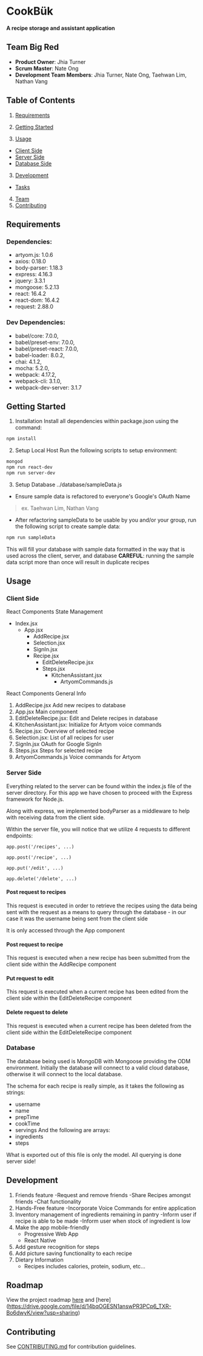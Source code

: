 # CookBük
  __A recipe storage and assistant application__

## Team Big Red

  - __Product Owner__: Jhia Turner
  - __Scrum Master__: Nate Ong
  - __Development Team Members__: Jhia Turner, Nate Ong, Taehwan Lim, Nathan Vang

## Table of Contents

1. [Requirements](#requirements)

2. [Getting Started](#getting-started)
3. [Usage](#usage)
  - [Client Side](#client-side)
  - [Server Side](#server-side)
  - [Database Side](#database)    
3. [Development](#development)
  - [Tasks](#tasks)
4. [Team](#team)
5. [Contributing](#contributing)

## Requirements

### Dependencies:

* artyom.js: 1.0.6
* axios: 0.18.0
* body-parser: 1.18.3
* express: 4.16.3
* jquery: 3.3.1
* mongoose: 5.2.13
* react: 16.4.2
* react-dom: 16.4.2
* request: 2.88.0

### Dev Dependencies:

* babel/core: 7.0.0,
* babel/preset-env: 7.0.0,
* babel/preset-react: 7.0.0,
* babel-loader: 8.0.2,
* chai: 4.1.2,
* mocha: 5.2.0,
* webpack: 4.17.2,
* webpack-cli: 3.1.0,
* webpack-dev-server: 3.1.7

## Getting Started

1. Installation
Install all dependencies within package.json using the command:

```bash
npm install
```
2. Setup Local Host
Run the following scripts to setup environment:

```bash
mongod
npm run react-dev
npm run server-dev
```

3. Setup Database
../database/sampleData.js
- Ensure sample data is refactored to everyone's Google's OAuth Name
> ex. Taehwan Lim, Nathan Vang
- After refactoring sampleData to be usable by you and/or your group, run the following script to create sample data:

```bash
npm run sampleData
```

This will fill your database with sample data formatted in the way that is used across the client, server, and database
__CAREFUL__: running the sample data script more than once will result in duplicate recipes

## Usage


### Client Side

React Components State Management
- Index.jsx
  - App.jsx
    - AddRecipe.jsx
    - Selection.jsx
    - SignIn.jsx
    - Recipe.jsx
        - EditDeleteRecipe.jsx
        - Steps.jsx
            - KitchenAssistant.jsx
                - ArtyomCommands.js

React Components General Info
1. AddRecipe.jsx
Add new recipes to database
2. App.jsx
Main component
3. EditDeleteRecipe.jsx: 
Edit and Delete recipes in database
4. KitchenAssistant.jsx: 
Initialize for Artyom voice commands
5. Recipe.jsx: 
Overview of selected recipe
6. Selection.jsx:
List of all recipes for user
7. SignIn.jsx
OAuth for Google SignIn
8. Steps.jsx
Steps for selected recipe
9. ArtyomCommands.js 
Voice commands for Artyom

### Server Side

Everything related to the server can be found within the index.js file of the server directory. For this app we have chosen to proceed with the Express framework for Node.js.

Along with express, we implemented bodyParser as a middleware to help with receiving data from the client side.

Within the server file, you will notice that we utilize 4 requests to different endpoints:

```
app.post('/recipes', ...)

app.post('/recipe', ...)

app.put('/edit', ...)

app.delete('/delete', ...)
```
#### Post request to recipes

This request is executed in order to retrieve the recipes using the data being sent with the request as a means to query through the database - in our case it was the username being sent from the client side

It is only accessed through the App component

#### Post request to recipe

This request is executed when a new recipe has been submitted from the client side within the AddRecipe component

#### Put request to edit

This request is executed when a current recipe has been edited from the client side within the EditDeleteRecipe component

#### Delete request to delete

This request is executed when a current recipe has been deleted from the client side within the EditDeleteRecipe component

### Database

The database being used is MongoDB with Mongoose providing the ODM environment. Initially the database will connect to a valid cloud database, otherwise it will connect to the local database.

The schema for each recipe is really simple, as it takes the following as strings:
  * username
  * name
  * prepTime
  * cookTime
  * servings
And the following are arrays:
  * ingredients
  * steps    

What is exported out of this file is only the model. All querying is done server side!

## Development


1. Friends feature 
    -Request and remove friends
    -Share Recipes amongst friends
    -Chat functionality 
2. Hands-Free feature
    -Incorporate Voice Commands for entire application
3. Inventory management of ingredients remaining in pantry
    -Inform user if recipe is able to be made
    -Inform user when stock of ingredient is low
4. Make the app mobile-friendly 
    - Progressive Web App
    - React Native
5. Add gesture recognition for steps
6. Add picture saving functionality to each recipe
7. Dietary Information
    - Recipes includes calories, protein, sodium, etc...


## Roadmap

View the project roadmap [here](https://waffle.io/BigRedZone/CookBuk) and [here] (https://drive.google.com/file/d/14bqOGESN1answPR3PCp6_TXR-Bo6dwyK/view?usp=sharing)


## Contributing

See [CONTRIBUTING.md](CONTRIBUTING.md) for contribution guidelines.